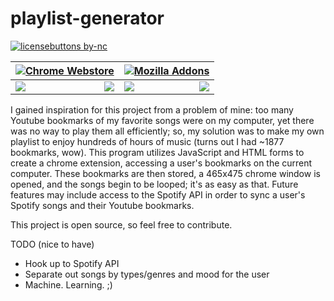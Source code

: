 # playlist-generator
[![licensebuttons by-nc](https://licensebuttons.net/l/by-nc/3.0/88x31.png)](https://creativecommons.org/licenses/by-nc/4.0)

[![Chrome Webstore](https://developer.chrome.com/webstore/images/ChromeWebStore_Badge_v2_206x58.png)](https://chrome.google.com/webstore/detail/playlist-generator/gcnopleiakgahapanbdcegkccdifbbae)|[![Mozilla Addons](https://addons.cdn.mozilla.net/static/img/addons-buttons/AMO-button_2.png)](https://addons.mozilla.org/en-US/firefox/addon/music-playlist-generator/)|
|---|-----|
|<img align="left" src="https://img.shields.io/chrome-web-store/users/gcnopleiakgahapanbdcegkccdifbbae.svg"> <img align="right" src="https://img.shields.io/chrome-web-store/rating/gcnopleiakgahapanbdcegkccdifbbae.svg">| <img align="left" src="https://img.shields.io/amo/users/music-playlist-generator.svg"> <img align="right" src="https://img.shields.io/amo/rating/music-playlist-generator.svg">|

I gained inspiration for this project from a problem of mine: too many Youtube bookmarks of my favorite songs were on my computer, yet there was no way to play them all efficiently; so, my solution was to make my own playlist to enjoy hundreds of hours of music (turns out I had ~1877 bookmarks, wow). This program utilizes JavaScript and HTML forms to create a chrome extension, accessing a user's bookmarks on the current computer. These bookmarks are then stored, a 465x475 chrome window is opened, and the songs begin to be looped; it's as easy as that. Future features may include access to the Spotify API in order to sync a user's Spotify songs and their Youtube bookmarks.

This project is open source, so feel free to contribute.

TODO (nice to have)
* Hook up to Spotify API
* Separate out songs by types/genres and mood for the user
* Machine. Learning. ;)
